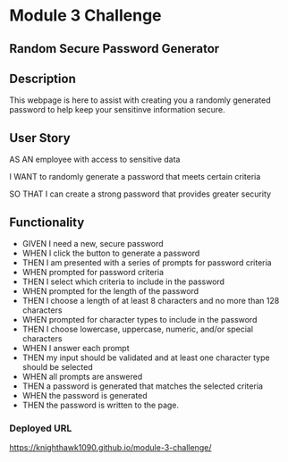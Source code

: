 # Module 3 Challenge

## Random Secure Password Generator

## Description 
This webpage is here to assist with creating you a randomly generated password to help keep your sensitinve information secure. 

## User Story
AS AN employee with access to sensitive data

I WANT to randomly generate a password that meets certain criteria

SO THAT I can create a strong password that provides greater security

## Functionality
* GIVEN I need a new, secure password
* WHEN I click the button to generate a password
* THEN I am presented with a series of prompts for password criteria
* WHEN prompted for password criteria
* THEN I select which criteria to include in the password
* WHEN prompted for the length of the password
* THEN I choose a length of at least 8 characters and no more than 128 characters
* WHEN prompted for character types to include in the password
* THEN I choose lowercase, uppercase, numeric, and/or special characters
* WHEN I answer each prompt
* THEN my input should be validated and at least one character type should be selected
* WHEN all prompts are answered
* THEN a password is generated that matches the selected criteria
* WHEN the password is generated
* THEN the password is written to the page. 

### Deployed URL
https://knighthawk1090.github.io/module-3-challenge/
